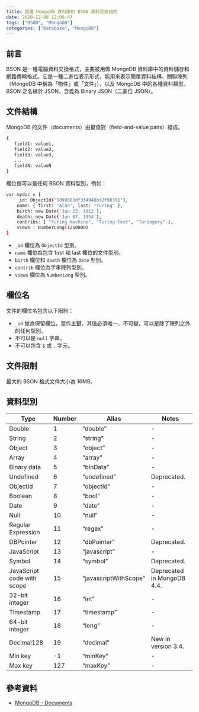 ```yaml
---
title: 認識 MongoDB 資料庫的 BSON 資料交換格式
date: 2020-12-08 12:06:47
tags: ["BSON", "MongoDB"]
categories: ["Database", "MongoDB"]
---
```


## 前言

BSON 是一種電腦資料交換格式，主要被用做 MongoDB 資料庫中的資料儲存和網路傳輸格式。它是一種二進位表示形式，能用來表示簡單資料結構、關聯陣列（MongoDB 中稱為「物件」或「文件」），以及 MongoDB 中的各種資料類型。BSON 之名緣於 JSON，含義為 Binary JSON（二進位 JSON）。

## 文件結構

MongoDB 的文件（documents）由鍵值對（field-and-value pairs）組成。

```bash
{
   field1: value1,
   field2: value2,
   field3: value3,
   ...
   fieldN: valueN
}
```

欄位值可以是任何 BSON 資料型別，例如：

```bash
var mydoc = {
    _id: ObjectId("5099803df3f4948bd2f98391"),
    name: { first: "Alan", last: "Turing" },
    birth: new Date('Jun 23, 1912'),
    death: new Date('Jun 07, 1954'),
    contribs: [ "Turing machine", "Turing test", "Turingery" ],
    views : NumberLong(1250000)
}
```

- `_id` 欄位為 `ObjectId` 型別。
- `name` 欄位為包含 first 和 last 欄位的文件型別。
- `birth` 欄位和 `death` 欄位為 `Date` 型別。
- `contrib` 欄位為字串陣列型別。
- `views` 欄位為 `NumberLong` 型別。

## 欄位名

文件的欄位名包含以下限制：

- `_id` 做為保留欄位，當作主鍵，其值必須唯一、不可變，可以是除了陣列之外的任何型別。
- 不可以是 `null` 字串。
- 不可以包含 `$` 或 `.` 字元。

## 文件限制

最大的 BSON 格式文件大小為 16MB。

## 資料型別

| Type | Number | Alias | Notes |
| --- | --- | --- | --- |
| Double | 1 | “double” | - |
| String | 2 | “string” | - |
| Object | 3 | “object” | - |
| Array | 4 | “array” | - |
| Binary data | 5 | “binData” | - |
| Undefined | 6 | “undefined” | Deprecated. |
| ObjectId | 7 | “objectId” | - |
| Boolean | 8 | “bool” | - |
| Date | 9 | “date” | - |
| Null | 10 | “null” | - |
| Regular Expression | 11 | “regex” | - |
| DBPointer | 12 | “dbPointer” | Deprecated. |
| JavaScript | 13 | “javascript” | - |
| Symbol | 14 | “symbol” | Deprecated. |
| JavaScript code with scope | 15 | “javascriptWithScope” | Deprecated in MongoDB 4.4. |
| 32-bit integer | 16 | “int” | - |
| Timestamp | 17 | “timestamp” | - |
| 64-bit integer | 18 | “long” | - |
| Decimal128 | 19 | “decimal” | New in version 3.4. |
| Min key | -1 | “minKey” | - |
| Max key | 127 | “maxKey” | - |

## 參考資料

- [MongoDB - Documents](https://docs.mongodb.com/manual/core/document/)
